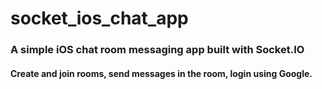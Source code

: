 # socket_ios_chat_app
### A simple iOS chat room messaging app built with Socket.IO
#### Create and join rooms, send messages in the room, login using Google.
